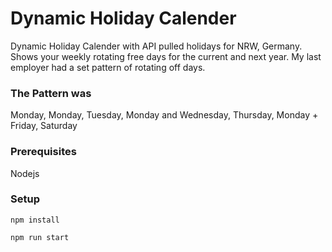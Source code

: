 # Dynamic Holiday Calender

Dynamic Holiday Calender with API pulled holidays for NRW, Germany.
Shows your weekly rotating free days for the current and next year. 
My last employer had a set pattern of rotating off days.

### The Pattern was
Monday, Monday, Tuesday, Monday and Wednesday, Thursday, Monday + Friday, Saturday

### Prerequisites
Nodejs

### Setup

```
npm install
```

```
npm run start
```
